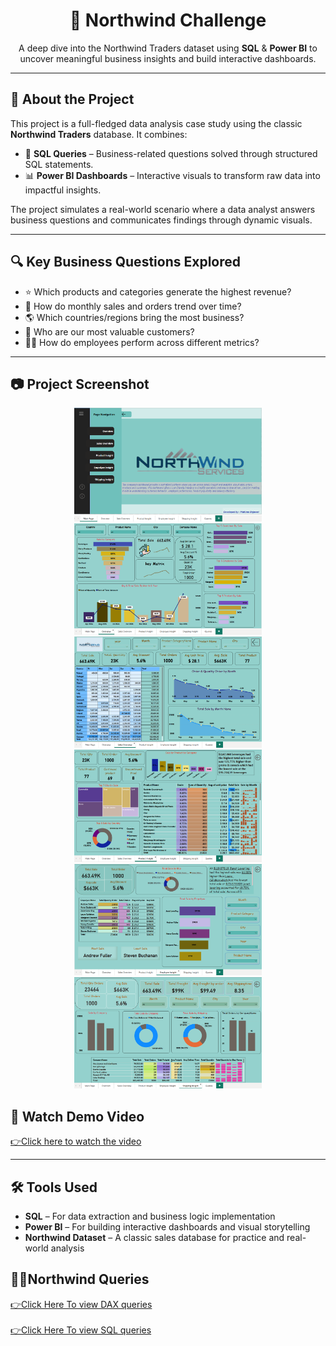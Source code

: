 <h1 align="center">🚀 Northwind Challenge</h1>

<p align="center">
  A deep dive into the Northwind Traders dataset using <strong>SQL</strong> & <strong>Power BI</strong> to uncover meaningful business insights and build interactive dashboards.
</p>

---

<h2>📌 About the Project</h2>

This project is a full-fledged data analysis case study using the classic <strong>Northwind Traders</strong> database. It combines:

- 🧠 <strong>SQL Queries</strong> – Business-related questions solved through structured SQL statements.
- 📊 <strong>Power BI Dashboards</strong> – Interactive visuals to transform raw data into impactful insights.

The project simulates a real-world scenario where a data analyst answers business questions and communicates findings through dynamic visuals.

---

<h2>🔍 Key Business Questions Explored</h2>

<ul>
  <li>⭐ Which products and categories generate the highest revenue?</li>
  <li>📅 How do monthly sales and orders trend over time?</li>
  <li>🌎 Which countries/regions bring the most business?</li>
  <li>👥 Who are our most valuable customers?</li>
  <li>🧑‍💼 How do employees perform across different metrics?</li>
</ul>

---

<h2>📷 Project Screenshot</h2>

<p align="center">
  <img src="https://github.com/Mahima966/Northwind-Challanges/blob/main/Screenshot%20(198).png" width="300">
  <img src="https://github.com/Mahima966/Northwind-Challanges/blob/main/Screenshot%20(199).png" width="300">
  <img src="https://github.com/Mahima966/Northwind-Challanges/blob/main/Screenshot%20(200).png" width="300">
  <img src="https://github.com/Mahima966/Northwind-Challanges/blob/main/Screenshot%20(201).png" width="300">
  <img src="https://github.com/Mahima966/Northwind-Challanges/blob/main/Screenshot%20(202).png" width="300">
  <img src="https://github.com/Mahima966/Northwind-Challanges/blob/main/Screenshot%20(203).png?raw=true" width="300">

<h2>🎥 Watch Demo Video</h2>
<p>
  <a href="https://github.com/Mahima966/Northwind-Challanges/raw/main/VN20250501_134726.mp4">
    👉Click here to watch the video
  </a>
</p>

<hr>

<h2>🛠️ Tools Used</h2>
<ul>
  <li><b>SQL</b> – For data extraction and business logic implementation</li>
  <li><b>Power BI</b> – For building interactive dashboards and visual storytelling</li>
  <li><b>Northwind Dataset</b> – A classic sales database for practice and real-world analysis</li>
</ul>

<h2>👩‍💻Northwind Queries</h2>
<a href="https://github.com/Mahima966/Northwind-Challanges/blob/main/NorthWind%20Query.txt">👉Click Here To view DAX queries </a>

<br>
<br><a href="https://github.com/Mahima966/Northwind-Challanges/blob/main/Northwind_SQL_Queries.txt">👉Click Here To view SQL queries </a>







